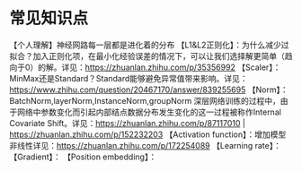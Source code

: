 # 常见知识点
【个人理解】神经网路每一层都是进化着的分布
【L1&L2正则化】：为什么减少过拟合？加入正则化项，在最小化经验误差的情况下，可以让我们选择解更简单（趋向于0）的解。详见：https://zhuanlan.zhihu.com/p/35356992 
【Scaler】：MinMax还是Standard？Standard能够避免异常值带来影响。详见：https://www.zhihu.com/question/20467170/answer/839255695
【Norm】：BatchNorm,layerNorm,InstanceNorm,groupNorm 深层网络训练的过程中，由于网络中参数变化而引起内部结点数据分布发生变化的这一过程被称作Internal Covariate Shift。详见：https://zhuanlan.zhihu.com/p/87117010 | https://zhuanlan.zhihu.com/p/152232203
【Activation function】：增加模型非线性详见：https://zhuanlan.zhihu.com/p/172254089
【Learning rate】：
【Gradient】：
【Position embedding】：

